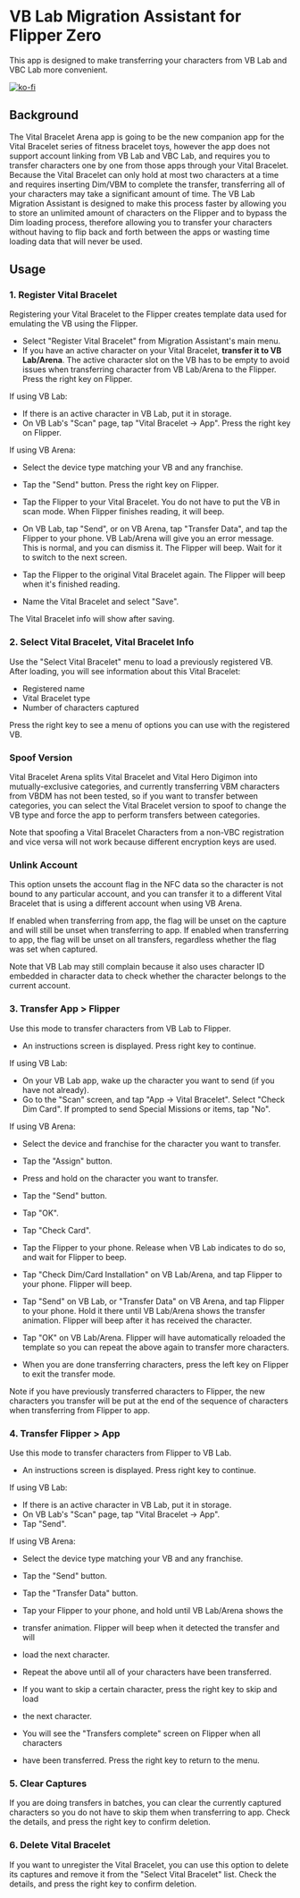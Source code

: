 VB Lab Migration Assistant for Flipper Zero
===========================================

This app is designed to make transferring your characters from VB Lab and VBC
Lab more convenient.

[![ko-fi](https://ko-fi.com/img/githubbutton_sm.svg)](https://ko-fi.com/C0C81P4PX)

Background
----------
The Vital Bracelet Arena app is going to be the new companion app for the Vital
Bracelet series of fitness bracelet toys, however the app does not support
account linking from VB Lab and VBC Lab, and requires you to transfer characters
one by one from those apps through your Vital Bracelet. Because the Vital
Bracelet can only hold at most two characters at a time and requires inserting
Dim/VBM to complete the transfer, transferring all of your characters may take a
significant amount of time. The VB Lab Migration Assistant is designed to make
this process faster by allowing you to store an unlimited amount of characters
on the Flipper and to bypass the Dim loading process, therefore allowing you to
transfer your characters without having to flip back and forth between the apps
or wasting time loading data that will never be used.

Usage
-----

### 1. Register Vital Bracelet

Registering your Vital Bracelet to the Flipper creates template data used for
emulating the VB using the Flipper.

- Select "Register Vital Bracelet" from Migration Assistant's main menu.
- If you have an active character on your Vital Bracelet, **transfer it to VB
  Lab/Arena**. The active character slot on the VB has to be empty to avoid
  issues when transferring character from VB Lab/Arena to the Flipper. Press the
  right key on Flipper.

If using VB Lab:
- If there is an active character in VB Lab, put it in storage.
- On VB Lab's "Scan" page, tap "Vital Bracelet -> App". Press the right key on
  Flipper.

If using VB Arena:
- Select the device type matching your VB and any franchise.
- Tap the "Send" button. Press the right key on Flipper.

- Tap the Flipper to your Vital Bracelet. You do not have to put the VB in scan
   mode. When Flipper finishes reading, it will beep.
- On VB Lab, tap "Send", or on VB Arena, tap "Transfer Data", and tap the
  Flipper to your phone. VB Lab/Arena will give you an error message. This is
  normal, and you can dismiss it. The Flipper will beep. Wait for it to switch
  to the next screen.
- Tap the Flipper to the original Vital Bracelet again. The Flipper will beep
  when it's finished reading.
- Name the Vital Bracelet and select "Save".

The Vital Bracelet info will show after saving.

### 2. Select Vital Bracelet, Vital Bracelet Info

Use the "Select Vital Bracelet" menu to load a previously registered VB. After
loading, you will see information about this Vital Bracelet:

- Registered name
- Vital Bracelet type
- Number of characters captured

Press the right key to see a menu of options you can use with the registered VB.

### Spoof Version

Vital Bracelet Arena splits Vital Bracelet and Vital Hero Digimon into
mutually-exclusive categories, and currently transferring VBM characters from
VBDM has not been tested, so if you want to transfer between categories, you can
select the Vital Bracelet version to spoof to change the VB type and force the
app to perform transfers between categories.

Note that spoofing a Vital Bracelet Characters from a non-VBC registration and
vice versa will not work because different encryption keys are used.

### Unlink Account

This option unsets the account flag in the NFC data so the character is not
bound to any particular account, and you can transfer it to a different Vital
Bracelet that is using a different account when using VB Arena.

If enabled when transferring from app, the flag will be unset on the capture and
will still be unset when transferring to app. If enabled when transferring to
app, the flag will be unset on all transfers, regardless whether the flag was
set when captured.

Note that VB Lab may still complain because it also uses character ID embedded
in character data to check whether the character belongs to the current account.

### 3. Transfer App > Flipper

Use this mode to transfer characters from VB Lab to Flipper.

- An instructions screen is displayed. Press right key to continue.

If using VB Lab:
- On your VB Lab app, wake up the character you want to send (if you have not
  already).
- Go to the "Scan" screen, and tap "App -> Vital Bracelet". Select "Check Dim
  Card". If prompted to send Special Missions or items, tap "No".

If using VB Arena:
- Select the device and franchise for the character you want to transfer.
- Tap the "Assign" button.
- Press and hold on the character you want to transfer.
- Tap the "Send" button.
- Tap "OK".
- Tap "Check Card".

- Tap the Flipper to your phone. Release when VB Lab indicates to do so, and
  wait for Flipper to beep.
- Tap "Check Dim/Card Installation" on VB Lab/Arena, and tap Flipper to your
  phone. Flipper will beep.
- Tap "Send" on VB Lab, or "Transfer Data" on VB Arena, and tap Flipper to your
  phone. Hold it there until VB Lab/Arena shows the transfer animation. Flipper
  will beep after it has received the character.
- Tap "OK" on VB Lab/Arena. Flipper will have automatically reloaded the
  template so you can repeat the above again to transfer more characters.
- When you are done transferring characters, press the left key on Flipper to
  exit the transfer mode.

Note if you have previously transferred characters to Flipper, the new
characters you transfer will be put at the end of the sequence of characters
when transferring from Flipper to app.

### 4. Transfer Flipper > App

Use this mode to transfer characters from Flipper to VB Lab.

- An instructions screen is displayed. Press right key to continue.

If using VB Lab:
- If there is an active character in VB Lab, put it in storage.
- On VB Lab's "Scan" page, tap "Vital Bracelet -> App".
- Tap "Send".

If using VB Arena:
- Select the device type matching your VB and any franchise.
- Tap the "Send" button.
- Tap the "Transfer Data" button.

- Tap your Flipper to your phone, and hold until VB Lab/Arena shows the
- transfer animation. Flipper will beep when it detected the transfer and will
- load the next character.
- Repeat the above until all of your characters have been transferred.
- If you want to skip a certain character, press the right key to skip and load
- the next character.
- You will see the "Transfers complete" screen on Flipper when all characters
- have been transferred. Press the right key to return to the menu.

### 5. Clear Captures

If you are doing transfers in batches, you can clear the currently captured
characters so you do not have to skip them when transferring to app. Check the
details, and press the right key to confirm deletion.

### 6. Delete Vital Bracelet

If you want to unregister the Vital Bracelet, you can use this option to delete
its captures and remove it from the "Select Vital Bracelet" list. Check the
details, and press the right key to confirm deletion.
